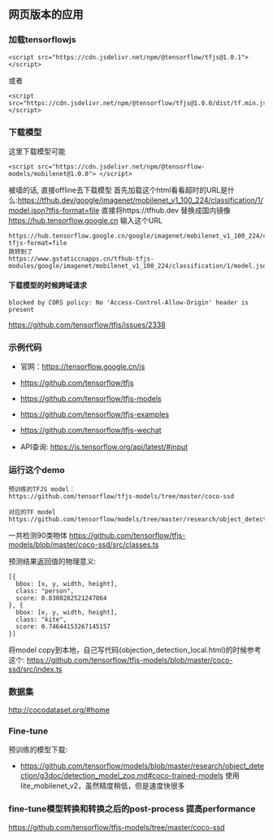 ## 网页版本的应用

### 加载tensorflowjs
```
<script src="https://cdn.jsdelivr.net/npm/@tensorflow/tfjs@1.0.1"> </script>
```
或者
```
<script src="https://cdn.jsdelivr.net/npm/@tensorflow/tfjs@1.0.0/dist/tf.min.js"></script>
```
### 下载模型
这里下载模型可能
```
<script src="https://cdn.jsdelivr.net/npm/@tensorflow-models/mobilenet@1.0.0"> </script>
```
被墙的话, 直接offline去下载模型
首先加载这个html看看超时的URL是什么:https://tfhub.dev/google/imagenet/mobilenet_v1_100_224/classification/1/model.json?tfjs-format=file
直接将https://tfhub.dev 替换成国内镜像 https://hub.tensorflow.google.cn
输入这个URL
```
https://hub.tensorflow.google.cn/google/imagenet/mobilenet_v1_100_224/classification/1/model.json?tfjs-format=file
跳转到了
https://www.gstaticcnapps.cn/tfhub-tfjs-modules/google/imagenet/mobilenet_v1_100_224/classification/1/model.json
```

#### 下载模型的时候跨域请求
```
blocked by CORS policy: No 'Access-Control-Allow-Origin' header is present 
```
https://github.com/tensorflow/tfjs/issues/2338


### 示例代码
* 官网：https://tensorflow.google.cn/js

* https://github.com/tensorflow/tfjs
* https://github.com/tensorflow/tfjs-models
* https://github.com/tensorflow/tfjs-examples
* https://github.com/tensorflow/tfjs-wechat

* API查询: https://js.tensorflow.org/api/latest/#input

### 运行这个demo
```
预训练的TFJS model：
https://github.com/tensorflow/tfjs-models/tree/master/coco-ssd

对应的TF model
https://github.com/tensorflow/models/tree/master/research/object_detection
```
一共检测90类物体
https://github.com/tensorflow/tfjs-models/blob/master/coco-ssd/src/classes.ts

预测结果返回值的物理意义:
```buildoutcfg
[{
  bbox: [x, y, width, height],
  class: "person",
  score: 0.8380282521247864
}, {
  bbox: [x, y, width, height],
  class: "kite",
  score: 0.74644153267145157
}]
```

将model copy到本地，自己写代码(objection_detection_local.html)的时候参考这个:
https://github.com/tensorflow/tfjs-models/blob/master/coco-ssd/src/index.ts

### 数据集
http://cocodataset.org/#home

### Fine-tune
预训练的模型下载:
* https://github.com/tensorflow/models/blob/master/research/object_detection/g3doc/detection_model_zoo.md#coco-trained-models
使用lite_mobilenet_v2，虽然精度稍低，但是速度快很多

### fine-tune模型转换和转换之后的post-process 提高performance
https://github.com/tensorflow/tfjs-models/tree/master/coco-ssd
